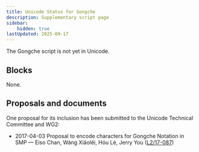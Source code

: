 ```yaml
---
title: Unicode Status for Gongche
description: Supplementary script page
sidebar:
    hidden: true
lastUpdated: 2025-09-17
---
```


The Gongche script is not yet in Unicode.

## Blocks

None.

## Proposals and documents

One proposal for its inclusion has been submitted to the Unicode Technical Committee and WG2:
- 2017-04-03 Proposal to encode characters for Gongche Notation in SMP — Eiso Chan, Wáng Xiǎolěi, Hóu Lè, Jerry You ([L2/17-087](http://www.unicode.org/cgi-bin/GetMatchingDocs.pl?L2/17-087))
